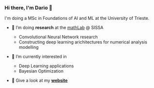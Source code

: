 ### Hi there, I'm Dario 👋

I'm doing a MSc in Foundations of AI and ML at the University of Trieste.  

- 🔭 I’m doing **research** at the [mathLab](https://mathlab.sissa.it/) @ SISSA
  - Convolutional Neural Network research 
  - Constructing deep learning arichitectures for numerical analysis modelling 

- 🌱 I’m currently interested in 
  - Deep Learning applications
  - Bayesian Optimization
  
- 👀 Give a look at my [**website**](https://dariocoscia.wixsite.com/datascience)

<!--
**dario-coscia/dario-coscia** is a ✨ _special_ ✨ repository because its `README.md` (this file) appears on your GitHub profile.

Here are some ideas to get you started:

- 🔭 I’m currently working on ...
- 🌱 I’m currently learning ...
- 👯 I’m looking to collaborate on ...
- 🤔 I’m looking for help with ...
- 💬 Ask me about ...
- 📫 How to reach me: ...
- 😄 Pronouns: ...
- ⚡ Fun fact: ...
-->
